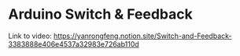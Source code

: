 # Arduino Switch & Feedback
Link to video: https://yanrongfeng.notion.site/Switch-and-Feedback-3383888e406e4537a32983e726ab110d
